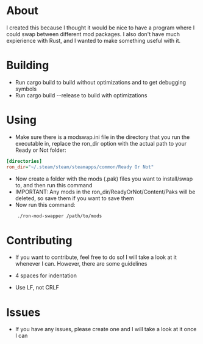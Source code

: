 About
=====
I created this because I thought it would be nice to have a program where I could swap between different mod packages. I also don't have much expierience with Rust, and I wanted to make something useful with it.

Building
========
- Run cargo build to build without optimizations and to get debugging symbols
- Run cargo build --release to build with optimizations

Using
=====
- Make sure there is a modswap.ini file in the directory that you run the executable in, replace the ron_dir option with the actual path to your Ready or Not folder:
```ini
[directories]
ron_dir="~/.steam/steam/steamapps/common/Ready Or Not"
```

- Now create a folder with the mods (.pak) files you want to install/swap to, and then run this command
- IMPORTANT: Any mods in the ron_dir/ReadyOrNot/Content/Paks will be deleted, so save them if you want to save them
- Now run this command:
```bash
    ./ron-mod-swapper /path/to/mods
```

Contributing
============
- If you want to contribute, feel free to do so! I will take a look at it whenever I can. However, there are some guidelines

- 4 spaces for indentation
- Use LF, not CRLF

Issues
======
- If you have any issues, please create one and I will take a look at it once I can
